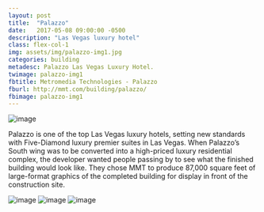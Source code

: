 ```yaml
---
layout: post
title:  "Palazzo"
date:   2017-05-08 09:00:00 -0500
description: "Las Vegas luxury hotel"
class: flex-col-1
img: assets/img/palazzo-img1.jpg
categories: building
metadesc: Palazzo Las Vegas Luxury Hotel.
twimage: palazzo-img1
fbtitle: Metromedia Technologies - Palazzo
fburl: http://mmt.com/building/palazzo/
fbimage: palazzo-img1
---
```

![image](../../assets/img/palazzo-hero.jpg "Palazzo hero")

<span>P</span>alazzo is one of the top Las Vegas luxury hotels, setting new standards with Five-Diamond luxury premier suites in Las Vegas. When Palazzo’s
South wing was to be converted into a high-priced luxury residential complex, the developer wanted people passing by to see what the finished
building would look like. They chose MMT to produce 87,000 square feet of large-format graphics of the completed building for display in
front of the construction site.

![image](../../assets/img/palazzo-img2.jpg "Palazzo")
![image](../../assets/img/palazzo-img3.jpg "Palazzo")
![image](../../assets/img/palazzo-img4.jpg "Palazzo")

